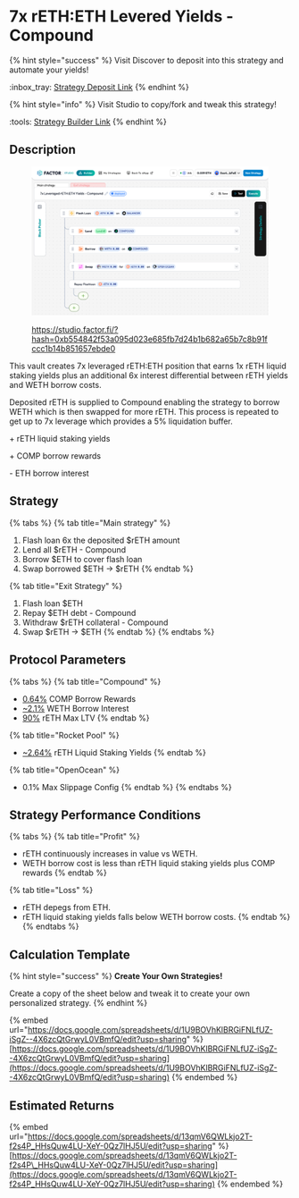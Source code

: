 # 7x rETH:ETH Levered Yields - Compound

{% hint style="success" %}
Visit Discover to deposit into this strategy and automate your yields!

:inbox\_tray: [Strategy Deposit Link](https://pro.factor.fi/strategies/0x05960CAB961580EC0D6262759D553afA0232e7b0)&#x20;
{% endhint %}

{% hint style="info" %}
Visit Studio to copy/fork and tweak this strategy!

:tools: [Strategy Builder Link](https://studio.factor.fi/?hash=0xb554842f53a095d023e685fb7d24b1b682a65b7c8b91fccc1b14b851657ebde0)
{% endhint %}

## Description

<figure><img src="../../../../.gitbook/assets/image (1) (1) (1).png" alt=""><figcaption><p><a href="https://studio.factor.fi/?hash=0xb554842f53a095d023e685fb7d24b1b682a65b7c8b91fccc1b14b851657ebde0">https://studio.factor.fi/?hash=0xb554842f53a095d023e685fb7d24b1b682a65b7c8b91fccc1b14b851657ebde0</a></p></figcaption></figure>

This vault creates 7x leveraged rETH:ETH position that earns 1x rETH liquid staking yields plus an additional 6x interest differential between rETH yields and WETH borrow costs.

Deposited rETH is supplied to Compound enabling the strategy to borrow WETH which is then swapped for more rETH. This process is repeated to get up to 7x leverage which provides a 5% liquidation buffer.

\+ rETH liquid staking yields

\+ COMP borrow rewards

\- ETH borrow interest

## Strategy

{% tabs %}
{% tab title="Main strategy" %}
1. Flash loan 6x the deposited $rETH amount
2. Lend all $rETH - Compound
3. Borrow $ETH to cover flash loan
4. Swap borrowed $ETH → $rETH
{% endtab %}

{% tab title="Exit Strategy" %}
1. Flash loan $ETH
2. Repay $ETH debt - Compound
3. Withdraw $rETH collateral - Compound
4. Swap $rETH → $ETH
{% endtab %}
{% endtabs %}

## Protocol Parameters

{% tabs %}
{% tab title="Compound" %}
* [0.64%](https://app.compound.finance/markets/weth-arb) COMP Borrow Rewards
* [\~2.1%](https://app.compound.finance/markets/weth-arb) WETH Borrow Interest
* [90%](https://app.compound.finance/markets/weth-arb) rETH Max LTV
{% endtab %}

{% tab title="Rocket Pool" %}
* [\~2.64%](https://rocketpool.net/) rETH Liquid Staking Yields
{% endtab %}

{% tab title="OpenOcean" %}
* 0.1% Max Slippage Config
{% endtab %}
{% endtabs %}

## Strategy Performance Conditions

{% tabs %}
{% tab title="Profit" %}
* rETH continuously increases in value vs WETH.
* WETH borrow cost is less than rETH liquid staking yields plus COMP rewards
{% endtab %}

{% tab title="Loss" %}
* rETH depegs from ETH.
* rETH liquid staking yields falls below WETH borrow costs.
{% endtab %}
{% endtabs %}

## Calculation Template

{% hint style="success" %}
**Create Your Own Strategies!**

Create a copy of the sheet below and tweak it to create your own personalized strategy.
{% endhint %}

{% embed url="https://docs.google.com/spreadsheets/d/1U9BOVhKlBRGiFNLfUZ-iSgZ--4X6zcQtGrwyL0VBmfQ/edit?usp=sharing" %}
[https://docs.google.com/spreadsheets/d/1U9BOVhKlBRGiFNLfUZ-iSgZ--4X6zcQtGrwyL0VBmfQ/edit?usp=sharing](https://docs.google.com/spreadsheets/d/1U9BOVhKlBRGiFNLfUZ-iSgZ--4X6zcQtGrwyL0VBmfQ/edit?usp=sharing)
{% endembed %}

## Estimated Returns

{% embed url="https://docs.google.com/spreadsheets/d/13qmV6QWLkjo2T-f2s4P_HHsQuw4LU-XeY-0Qz7lHJ5U/edit?usp=sharing" %}
[https://docs.google.com/spreadsheets/d/13qmV6QWLkjo2T-f2s4P\_HHsQuw4LU-XeY-0Qz7lHJ5U/edit?usp=sharing](https://docs.google.com/spreadsheets/d/13qmV6QWLkjo2T-f2s4P_HHsQuw4LU-XeY-0Qz7lHJ5U/edit?usp=sharing)
{% endembed %}
